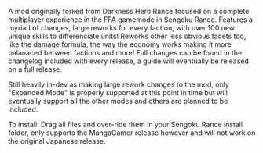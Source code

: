 A mod originally forked from Darkness Hero Rance focused on a complete multiplayer experience in the FFA gamemode in Sengoku Rance. Features a myriad of changes, large reworks for every faction, with over 100 new unique skills to differenciate units! Reworks other less obvious facets too, like the damage formula, the way the economy works making it more balanaced between factions and more! Full changes can be found in the changelog included with every release, a guide will eventually be released on a full release.

Still heavily in-dev as making large rework changes to the mod, only "Expanded Mode" is properly supported at this point in time but will eventually support all the other modes and others are planned to be included.

To install: Drag all files and over-ride them in your Sengoku Rance install folder, only supports the MangaGamer release however and will not work on the original Japanese release.
